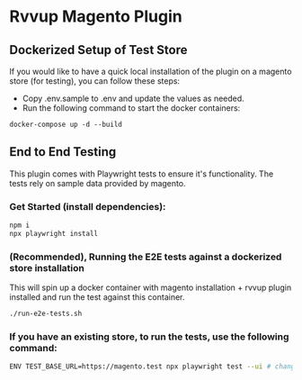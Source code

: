 # Rvvup Magento Plugin

## Dockerized Setup of Test Store

If you would like to have a quick local installation of the plugin on a magento store (for testing), you can follow these steps:

- Copy .env.sample to .env and update the values as needed.
- Run the following command to start the docker containers:
```
docker-compose up -d --build
```
## End to End Testing

This plugin comes with Playwright tests to ensure it's functionality. The tests rely on sample data provided by magento.

### Get Started (install dependencies):
```bash
npm i
npx playwright install
```

### (Recommended), Running the E2E tests against a dockerized store installation

This will spin up a docker container with magento installation + rvvup plugin installed and run the test against this
container.
```bash
./run-e2e-tests.sh
```

### If you have an existing store, to run the tests, use the following command:

```bash
ENV TEST_BASE_URL=https://magento.test npx playwright test --ui # change your base url to point to the right domain
```
